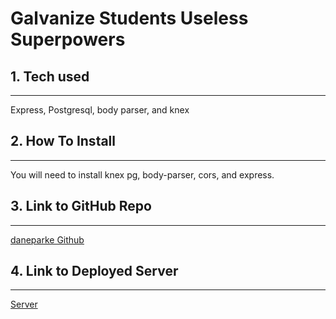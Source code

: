 # Galvanize Students Useless Superpowers

## 1. Tech used
---

   Express, Postgresql, body parser, and knex

## 2. How To Install
---
   You will need to install knex pg, body-parser, cors, and express.

## 3. Link to GitHub Repo
---
[daneparke Github](https://github.com/daneparke/Knex-11-27)

## 4. Link to Deployed Server
---
[Server](https://danes-database-g102-first.herokuapp.com/)




